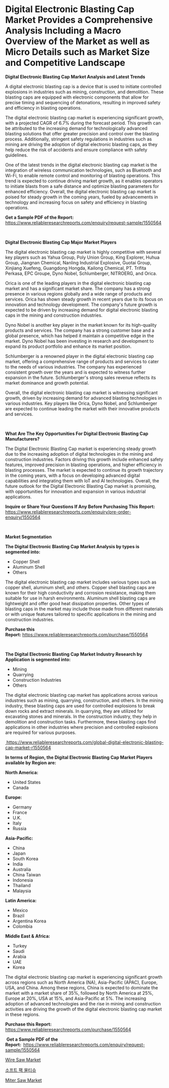 <p><h1>Digital Electronic Blasting Cap Market Provides a Comprehensive Analysis Including a Macro Overview of the Market as well as Micro Details such as Market Size and Competitive Landscape</h1></p><p><strong>Digital Electronic Blasting Cap Market Analysis and Latest Trends</strong></p>
<p><p>A digital electronic blasting cap is a device that is used to initiate controlled explosions in industries such as mining, construction, and demolition. These blasting caps are equipped with electronic components that allow for precise timing and sequencing of detonations, resulting in improved safety and efficiency in blasting operations.</p><p>The digital electronic blasting cap market is experiencing significant growth, with a projected CAGR of 6.7% during the forecast period. This growth can be attributed to the increasing demand for technologically advanced blasting solutions that offer greater precision and control over the blasting process. Additionally, stringent safety regulations in industries such as mining are driving the adoption of digital electronic blasting caps, as they help reduce the risk of accidents and ensure compliance with safety guidelines.</p><p>One of the latest trends in the digital electronic blasting cap market is the integration of wireless communication technologies, such as Bluetooth and Wi-Fi, to enable remote control and monitoring of blasting operations. This trend is expected to continue driving market growth, as it enables operators to initiate blasts from a safe distance and optimize blasting parameters for enhanced efficiency. Overall, the digital electronic blasting cap market is poised for steady growth in the coming years, fueled by advancements in technology and increasing focus on safety and efficiency in blasting operations.</p></p>
<p><strong>Get a Sample PDF of the Report:&nbsp;</strong> <a href="https://www.reliableresearchreports.com/enquiry/request-sample/1550564">https://www.reliableresearchreports.com/enquiry/request-sample/1550564</a></p>
<p>&nbsp;</p>
<p><strong>Digital Electronic Blasting Cap Major Market Players</strong></p>
<p><p>The digital electronic blasting cap market is highly competitive with several key players such as Yahua Group, Poly Union Group, King Explorer, Huhua Group, Jiangnan Chemical, Nanling Industrial Explosive, Guotai Group, Xinjiang Xuefeng, Guangdong Hongda, Kailong Chemical, PT. Trifita Perkasa, EPC Groupe, Dyno Nobel, Schlumberger, NITROERG, and Orica.</p><p>Orica is one of the leading players in the digital electronic blasting cap market and has a significant market share. The company has a strong presence in various regions globally and a wide range of products and services. Orica has shown steady growth in recent years due to its focus on innovation and technology development. The company's future growth is expected to be driven by increasing demand for digital electronic blasting caps in the mining and construction industries.</p><p>Dyno Nobel is another key player in the market known for its high-quality products and services. The company has a strong customer base and a global presence, which has helped it maintain a competitive edge in the market. Dyno Nobel has been investing in research and development to expand its product portfolio and enhance its market position.</p><p>Schlumberger is a renowned player in the digital electronic blasting cap market, offering a comprehensive range of products and services to cater to the needs of various industries. The company has experienced consistent growth over the years and is expected to witness further expansion in the future. Schlumberger's strong sales revenue reflects its market dominance and growth potential.</p><p>Overall, the digital electronic blasting cap market is witnessing significant growth, driven by increasing demand for advanced blasting technologies in various industries. Key players like Orica, Dyno Nobel, and Schlumberger are expected to continue leading the market with their innovative products and services.</p></p>
<p>&nbsp;</p>
<p><strong>What Are The Key Opportunities For Digital Electronic Blasting Cap Manufacturers?</strong></p>
<p><p>The Digital Electronic Blasting Cap market is experiencing steady growth due to the increasing adoption of digital technologies in the mining and construction industries. Factors driving this growth include enhanced safety features, improved precision in blasting operations, and higher efficiency in blasting processes. The market is expected to continue its growth trajectory in the coming years, with a focus on developing advanced digital capabilities and integrating them with IoT and AI technologies. Overall, the future outlook for the Digital Electronic Blasting Cap market is promising, with opportunities for innovation and expansion in various industrial applications.</p></p>
<p><strong>Inquire or Share Your Questions If Any Before Purchasing This Report:</strong> <a href="https://www.reliableresearchreports.com/enquiry/pre-order-enquiry/1550564">https://www.reliableresearchreports.com/enquiry/pre-order-enquiry/1550564</a></p>
<p>&nbsp;</p>
<p><strong>Market Segmentation</strong></p>
<p><strong>The Digital Electronic Blasting Cap Market Analysis by types is segmented into:</strong></p>
<p><ul><li>Copper Shell</li><li>Aluminum Shell</li><li>Others</li></ul></p>
<p><p>The digital electronic blasting cap market includes various types such as copper shell, aluminum shell, and others. Copper shell blasting caps are known for their high conductivity and corrosion resistance, making them suitable for use in harsh environments. Aluminum shell blasting caps are lightweight and offer good heat dissipation properties. Other types of blasting caps in the market may include those made from different materials or with unique features tailored to specific applications in the mining and construction industries.</p></p>
<p><strong>Purchase this Report:&nbsp;</strong><a href="https://www.reliableresearchreports.com/purchase/1550564">https://www.reliableresearchreports.com/purchase/1550564</a></p>
<p>&nbsp;</p>
<p><strong>The Digital Electronic Blasting Cap Market Industry Research by Application is segmented into:</strong></p>
<p><ul><li>Mining</li><li>Quarrying</li><li>Construction Industries</li><li>Others</li></ul></p>
<p><p>The digital electronic blasting cap market has applications across various industries such as mining, quarrying, construction, and others. In the mining industry, these blasting caps are used for controlled explosions to break down rocks and extract minerals. In quarrying, they are utilized for excavating stones and minerals. In the construction industry, they help in demolition and construction tasks. Furthermore, these blasting caps find applications in other industries where precision and controlled explosions are required for various purposes.</p></p>
<p><a href="https://www.reliableresearchreports.com/global-digital-electronic-blasting-cap-market-r1550564">&nbsp;https://www.reliableresearchreports.com/global-digital-electronic-blasting-cap-market-r1550564</a></p>
<p><strong>In terms of Region, the Digital Electronic Blasting Cap Market Players available by Region are:</strong></p>
<p>
    <p> <strong> North America: </strong>
        <ul>
            <li>United States</li>
            <li>Canada</li>
        </ul>
        </p> 
    <p> <strong> Europe: </strong>
        <ul>
            <li>Germany</li>
            <li>France</li>
            <li>U.K.</li>
            <li>Italy</li>
            <li>Russia</li>
        </ul>
        </p> 
    <p> <strong> Asia-Pacific: </strong>
        <ul>
            <li>China</li>
            <li>Japan</li>
            <li>South Korea</li>
            <li>India</li>
            <li>Australia</li>
            <li>China Taiwan</li>
            <li>Indonesia</li>
            <li>Thailand</li>
            <li>Malaysia</li>
        </ul>
        </p> 
    <p> <strong> Latin America: </strong>
        <ul>
            <li>Mexico</li>
            <li>Brazil</li>
            <li>Argentina Korea</li>
            <li>Colombia</li>
        </ul>
        </p> 
    <p> <strong> Middle East & Africa: </strong>
        <ul>
            <li>Turkey</li>
            <li>Saudi</li>
            <li>Arabia</li>
            <li>UAE</li>
            <li>Korea</li>
        </ul>
    </p>
    </p>
<p><p>The digital electronic blasting cap market is experiencing significant growth across regions such as North America (NA), Asia-Pacific (APAC), Europe, USA, and China. Among these regions, China is expected to dominate the market with a market share of 35%, followed by North America at 25%, Europe at 20%, USA at 15%, and Asia-Pacific at 5%. The increasing adoption of advanced technologies and the rise in mining and construction activities are driving the growth of the digital electronic blasting cap market in these regions.</p></p>
<p><strong>Purchase this Report: </strong><a href="https://www.reliableresearchreports.com/purchase/1550564">https://www.reliableresearchreports.com/purchase/1550564</a></p>
<p>&nbsp;<strong>Get a Sample PDF of the Report:&nbsp;&nbsp;</strong><a href="https://www.reliableresearchreports.com/enquiry/request-sample/1550564">https://www.reliableresearchreports.com/enquiry/request-sample/1550564</a></p>
<p><strong></strong></p>
<p><p><a href="https://github.com/Alonsoolds3wq1d81czn8rbol/Market-Research-Report-List-3/blob/main/wire-saw-market.md">Wire Saw Market</a></p><p><a href="https://github.com/royErdmtyan906778/Market-Research-Report-List-2/blob/main/9067258174324.md">소프트 팩 물티슈</a></p><p><a href="https://github.com/yemakinde/Market-Research-Report-List-3/blob/main/miter-saw-market.md">Miter Saw Market</a></p></p>